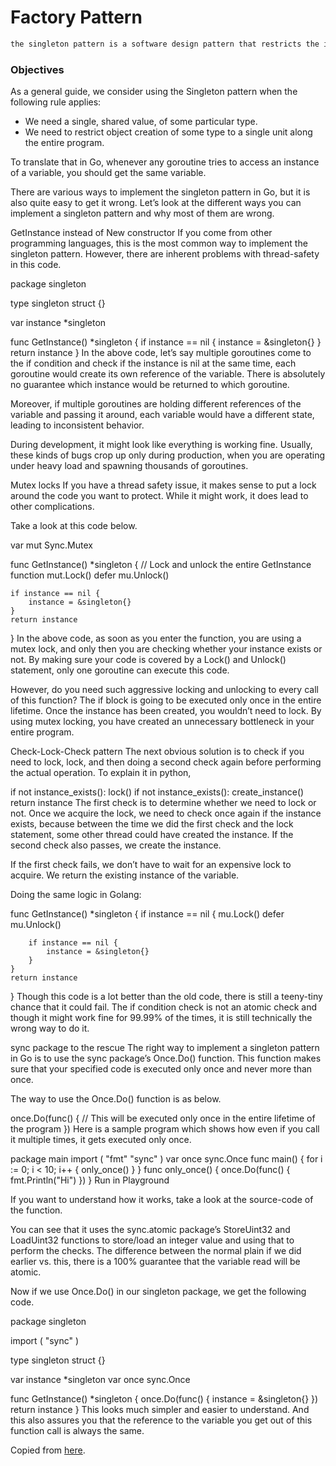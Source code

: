 # Factory Pattern
```xml 
the singleton pattern is a software design pattern that restricts the instantiation of a class to one object.
```

### Objectives
As a general guide, we consider using the Singleton pattern when the following rule
applies:
- We need a single, shared value, of some particular type.
- We need to restrict object creation of some type to a single unit along the entire
program.

To translate that in Go, whenever any goroutine tries to access an instance of a variable, you should get the same variable.

There are various ways to implement the singleton pattern in Go, but it is also quite easy to get it wrong. Let’s look at the different ways you can implement a singleton pattern and why most of them are wrong.

GetInstance instead of New constructor
If you come from other programming languages, this is the most common way to implement the singleton pattern. However, there are inherent problems with thread-safety in this code.

package singleton

type singleton struct {}

var instance *singleton

func GetInstance() *singleton {
    if instance == nil {
        instance = &singleton{}
    }
    return instance
}
In the above code, let’s say multiple goroutines come to the if condition and check if the instance is nil at the same time, each goroutine would create its own reference of the variable. There is absolutely no guarantee which instance would be returned to which goroutine.

Moreover, if multiple goroutines are holding different references of the variable and passing it around, each variable would have a different state, leading to inconsistent behavior.

During development, it might look like everything is working fine. Usually, these kinds of bugs crop up only during production, when you are operating under heavy load and spawning thousands of goroutines.

Mutex locks
If you have a thread safety issue, it makes sense to put a lock around the code you want to protect. While it might work, it does lead to other complications.

Take a look at this code below.

var mut Sync.Mutex

func GetInstance() *singleton {
    // Lock and unlock the entire GetInstance function
    mut.Lock()
    defer mu.Unlock()

    if instance == nil {
        instance = &singleton{}
    }
    return instance
}
In the above code, as soon as you enter the function, you are using a mutex lock, and only then you are checking whether your instance exists or not. By making sure your code is covered by a Lock() and Unlock() statement, only one goroutine can execute this code.

However, do you need such aggressive locking and unlocking to every call of this function? The if block is going to be executed only once in the entire lifetime. Once the instance has been created, you wouldn’t need to lock. By using mutex locking, you have created an unnecessary bottleneck in your entire program.

Check-Lock-Check pattern
The next obvious solution is to check if you need to lock, lock, and then doing a second check again before performing the actual operation. To explain it in python,

if not instance_exists():
    lock()
    if not instance_exists():
        create_instance()
return instance
The first check is to determine whether we need to lock or not. Once we acquire the lock, we need to check once again if the instance exists, because between the time we did the first check and the lock statement, some other thread could have created the instance. If the second check also passes, we create the instance.

If the first check fails, we don’t have to wait for an expensive lock to acquire. We return the existing instance of the variable.

Doing the same logic in Golang:

func GetInstance() *singleton {
    if instance == nil {
        mu.Lock()
        defer mu.Unlock()

        if instance == nil {
            instance = &singleton{}
        }
    }
    return instance
}
Though this code is a lot better than the old code, there is still a teeny-tiny chance that it could fail. The if condition check is not an atomic check and though it might work fine for 99.99% of the times, it is still technically the wrong way to do it.

sync package to the rescue
The right way to implement a singleton pattern in Go is to use the sync package’s Once.Do() function. This function makes sure that your specified code is executed only once and never more than once.

The way to use the Once.Do() function is as below.

once.Do(func() {
    // This will be executed only once in the entire lifetime of the program
})
Here is a sample program which shows how even if you call it multiple times, it gets executed only once.

package main
import (
    "fmt"
    "sync"
)
var once sync.Once
func main() {
    for i := 0; i < 10; i++ {
        only_once()
    }
}
func only_once() {
    once.Do(func() { fmt.Println("Hi") })
}
Run in Playground

If you want to understand how it works, take a look at the source-code of the function.

You can see that it uses the sync.atomic package’s StoreUint32 and LoadUint32 functions to store/load an integer value and using that to perform the checks. The difference between the normal plain if we did earlier vs. this, there is a 100% guarantee that the variable read will be atomic.

Now if we use Once.Do() in our singleton package, we get the following code.

package singleton

import (
    "sync"
)

type singleton struct {}

var instance *singleton
var once sync.Once

func GetInstance() *singleton {
    once.Do(func() {
        instance = &singleton{}
    })
    return instance
}
This looks much simpler and easier to understand. And this also assures you that the reference to the variable you get out of this function call is always the same.


Copied from [here](https://progolang.com/how-to-implement-singleton-pattern-in-go/).